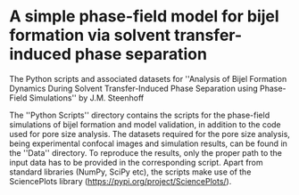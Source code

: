# A simple phase-field model for bijel formation via solvent transfer-induced phase separation
The Python scripts and associated datasets for ''Analysis of Bijel Formation Dynamics During Solvent Transfer-Induced Phase Separation using Phase-Field Simulations'' by J.M. Steenhoff

The ''Python Scripts'' directory contains the scripts for the phase-field simulations of bijel formation and model validation, in addition to the code used for pore size analysis. The datasets required for the pore size analysis, being experimental confocal images and simulation results, can be found in the ''Data'' directory. To reproduce the results, only the proper path to the input data has to be provided in the corresponding script. Apart from standard libraries (NumPy, SciPy etc), the scripts make use of the SciencePlots library (https://pypi.org/project/SciencePlots/).
